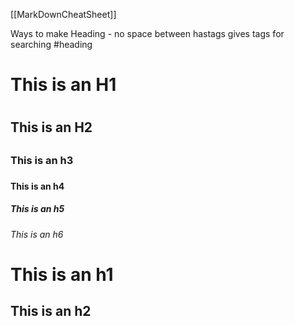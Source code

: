 [[MarkDownCheatSheet]]

Ways to make Heading - no space between hastags gives tags for searching
#heading
# This is an H1 <h1>
## This is an H2<h2>
### This is an h3<h3>
#### This is an h4<h4>
##### This is an h5<h5>
###### This is an h6<h6>

This is an h1
=============

This is an h2
-------------
